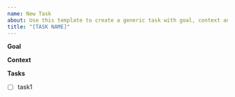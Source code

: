 ```yaml
---
name: New Task
about: Use this template to create a generic task with goal, context and sub-task list
title: "[TASK NAME]"
---
```


**Goal**

**Context**

**Tasks**

- [ ] task1
